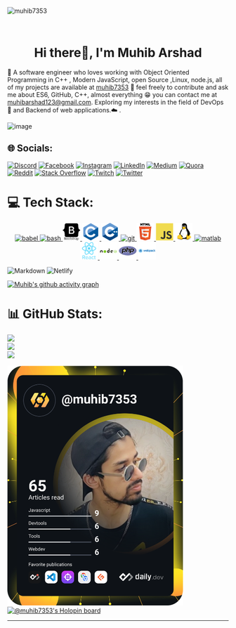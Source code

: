<p align="left"> <img src="https://komarev.com/ghpvc/?username=muhib7353&label=Profile%20views&color=0e75b6&style=flat" alt="muhib7353" /> </p>
<br>
<h1 align="center">Hi there👋, I'm Muhib Arshad</h1>



🔭 A software engineer who loves working with Object Oriented Programming in C++ , Modern JavaScript, open Source ,Linux, node.js, all of my projects are available at [muhib7353](https://github.com/muhib7353?tab=repositories) 💬 feel freely to contribute and ask me about ES6, GitHub, C++, almost everything 😁 you can contact me at  muhibarshad123@gmail.com. Exploring my interests in the field of DevOps 🐳 and Backend of web applications.☁️ .

![image](https://github.com/freekmurze/freekmurze/blob/master/dino.gif) 




## 🌐 Socials:
[![Discord](https://img.shields.io/badge/Discord-%237289DA.svg?logo=discord&logoColor=white)](htttps://discord.gg/5152) [![Facebook](https://img.shields.io/badge/Facebook-%231877F2.svg?logo=Facebook&logoColor=white)](https://facebook.com/muhib7353) [![Instagram](https://img.shields.io/badge/Instagram-%23E4405F.svg?logo=Instagram&logoColor=white)](https://instagram.com/muhib7353) [![LinkedIn](https://img.shields.io/badge/LinkedIn-%230077B5.svg?logo=linkedin&logoColor=white)](https://linkedin.com/in/muhib-arshad-85439b242) [![Medium](https://img.shields.io/badge/Medium-12100E?logo=medium&logoColor=white)](https://medium.com/@@muhibarshad123) [![Quora](https://img.shields.io/badge/Quora-%23B92B27.svg?logo=Quora&logoColor=white)](https://quora.com/profile/Muhib-Arshad) [![Reddit](https://img.shields.io/badge/Reddit-%23FF4500.svg?logo=Reddit&logoColor=white)](https://reddit.com/user/muhibsalik) [![Stack Overflow](https://img.shields.io/badge/-Stackoverflow-FE7A16?logo=stack-overflow&logoColor=white)](https://stackoverflow.com/users/18215817) [![Twitch](https://img.shields.io/badge/Twitch-%239146FF.svg?logo=Twitch&logoColor=white)](https://twitch.tv/muhib7353) [![Twitter](https://img.shields.io/badge/Twitter-%231DA1F2.svg?logo=Twitter&logoColor=white)](https://twitter.com/muhib7353) 

# 💻 Tech Stack:


<p align="center"> <a href="https://babeljs.io/" target="_blank" rel="noreferrer"> <img src="https://www.vectorlogo.zone/logos/babeljs/babeljs-icon.svg" alt="babel" width="40" height="40"/> </a> <a href="https://www.gnu.org/software/bash/" target="_blank" rel="noreferrer"> <img src="https://www.vectorlogo.zone/logos/gnu_bash/gnu_bash-icon.svg" alt="bash" width="40" height="40"/> 
  </a> <a href="https://getbootstrap.com" target="_blank" rel="noreferrer"> <img src="https://raw.githubusercontent.com/devicons/devicon/master/icons/bootstrap/bootstrap-plain-wordmark.svg" alt="bootstrap" width="40" height="40"/> </a> <a href="https://www.cprogramming.com/" target="_blank" rel="noreferrer"> <img src="https://raw.githubusercontent.com/devicons/devicon/master/icons/c/c-original.svg" alt="c" width="40" height="40"/> </a> <a href="https://www.w3schools.com/cpp/" target="_blank" rel="noreferrer"> <img src="https://raw.githubusercontent.com/devicons/devicon/master/icons/cplusplus/cplusplus-original.svg" alt="cplusplus" width="40" height="40"/> </a> <a href="https://git-scm.com/" target="_blank" rel="noreferrer"> <img src="https://www.vectorlogo.zone/logos/git-scm/git-scm-icon.svg" alt="git" width="40" height="40"/> </a> <a href="https://www.w3.org/html/" target="_blank" rel="noreferrer"> <img src="https://raw.githubusercontent.com/devicons/devicon/master/icons/html5/html5-original-wordmark.svg" alt="html5" width="40" height="40"/> </a> <a href="https://developer.mozilla.org/en-US/docs/Web/JavaScript" target="_blank" rel="noreferrer"> <img src="https://raw.githubusercontent.com/devicons/devicon/master/icons/javascript/javascript-original.svg" alt="javascript" width="40" height="40"/> </a> <a href="https://www.linux.org/" target="_blank" rel="noreferrer"> <img src="https://raw.githubusercontent.com/devicons/devicon/master/icons/linux/linux-original.svg" alt="linux" width="40" height="40"/> </a> <a href="https://www.mathworks.com/" target="_blank" rel="noreferrer"> <img src="https://upload.wikimedia.org/wikipedia/commons/2/21/Matlab_Logo.png" alt="matlab" width="40" height="40"/> </a> <a href="https://reactjs.org/" target="_blank" rel="noreferrer"> <img src="https://raw.githubusercontent.com/devicons/devicon/master/icons/react/react-original-wordmark.svg" alt="react" width="40" height="40"/> </a>
<a href="https://nodejs.org" target="_blank" rel="noreferrer"> <img src="https://raw.githubusercontent.com/devicons/devicon/master/icons/nodejs/nodejs-original-wordmark.svg" alt="nodejs" width="40" height="40"/> </a> <a href="https://www.php.net" target="_blank" rel="noreferrer"> <img src="https://raw.githubusercontent.com/devicons/devicon/master/icons/php/php-original.svg" alt="php" width="40" height="40"/> </a> <a href="https://webpack.js.org" target="_blank" rel="noreferrer"> <img src="https://raw.githubusercontent.com/devicons/devicon/d00d0969292a6569d45b06d3f350f463a0107b0d/icons/webpack/webpack-original-wordmark.svg" alt="webpack" width="40" height="40"/> </a> 
  

</p>
<p align="center">
  
![Markdown](https://img.shields.io/badge/markdown-%23000000.svg?style=for-the-badge&logo=markdown&logoColor=white) ![Netlify](https://img.shields.io/badge/netlify-%23000000.svg?style=for-the-badge&logo=netlify&logoColor=#00C7B7)
</p>






[![Muhib's github activity graph](https://activity-graph.herokuapp.com/graph?username=muhib7353&theme=react-dark&count_private=true&area=true&hide_border=true)](https://activity-graph.herokuapp.com/graph?username=muhib7353&theme=react-dark&count_private=true)
<br>

# 📊 GitHub Stats:
![](https://github-readme-stats.vercel.app/api?username=muhib7353&theme=radical&hide_border=false&include_all_commits=false&count_private=false)<br/>
![](https://github-readme-streak-stats.herokuapp.com/?user=muhib7353&theme=radical&hide_border=false)<br/>
![](https://github-readme-stats.vercel.app/api/top-langs/?username=muhib7353&theme=radical&hide_border=false&include_all_commits=false&count_private=false&layout=compact)

<a href="https://app.daily.dev/DailyDevTips"><img src="https://github.com/muhib7353/muhib7353/blob/main/devcard.svg" width="400" alt="Muhib's Dev Card"/></a>
<br>
[![@muhib7353's Holopin board](https://holopin.io/api/user/board?user=muhib7353)](https://holopin.io/@muhib7353)





---

